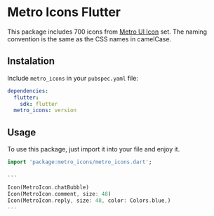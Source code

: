 # Metro Icons Flutter

This package includes 700 icons from [Metro UI Icon](https://icons.getbootstrap.com/) set. The naming convention is the same as the CSS names in camelCase.

## Instalation
Include `metro_icons` in your `pubspec.yaml` file:

```yaml
dependencies:
  flutter:
    sdk: flutter
  metro_icons: version
```

## Usage

To use this package, just import it into your file and enjoy it.

```dart
import 'package:metro_icons/metro_icons.dart';

...

Icon(MetroIcon.chatBubble)
Icon(MetroIcon.comment, size: 48)
Icon(MetroIcon.reply, size: 48, color: Colors.blue,)
...
```